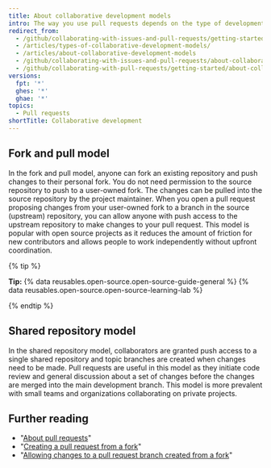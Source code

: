 ```yaml
---
title: About collaborative development models
intro: The way you use pull requests depends on the type of development model you use in your project. You can use the fork and pull model or the shared repository model.
redirect_from:
  - /github/collaborating-with-issues-and-pull-requests/getting-started/about-collaborative-development-models
  - /articles/types-of-collaborative-development-models/
  - /articles/about-collaborative-development-models
  - /github/collaborating-with-issues-and-pull-requests/about-collaborative-development-models
  - /github/collaborating-with-pull-requests/getting-started/about-collaborative-development-models
versions:
  fpt: '*'
  ghes: '*'
  ghae: '*'
topics:
  - Pull requests
shortTitle: Collaborative development
---
```

## Fork and pull model

In the fork and pull model, anyone can fork an existing repository and push changes to their personal fork. You do not need permission to the source repository to push to a user-owned fork. The changes can be pulled into the source repository by the project maintainer. When you open a pull request proposing changes from your user-owned fork to a branch in the source (upstream) repository, you can allow anyone with push access to the upstream repository to make changes to your pull request.  This model is popular with open source projects as it reduces the amount of friction for new contributors and allows people to work independently without upfront coordination.

{% tip %}

**Tip:** {% data reusables.open-source.open-source-guide-general %} {% data reusables.open-source.open-source-learning-lab %}

{% endtip %}

## Shared repository model

In the shared repository model, collaborators are granted push access to a single shared repository and topic branches are created when changes need to be made. Pull requests are useful in this model as they initiate code review and general discussion about a set of changes before the changes are merged into the main development branch. This model is more prevalent with small teams and organizations collaborating on private projects.

## Further reading

- "[About pull requests](/articles/about-pull-requests)"
- "[Creating a pull request from a fork](/articles/creating-a-pull-request-from-a-fork)"
- "[Allowing changes to a pull request branch created from a fork](/articles/allowing-changes-to-a-pull-request-branch-created-from-a-fork)"
